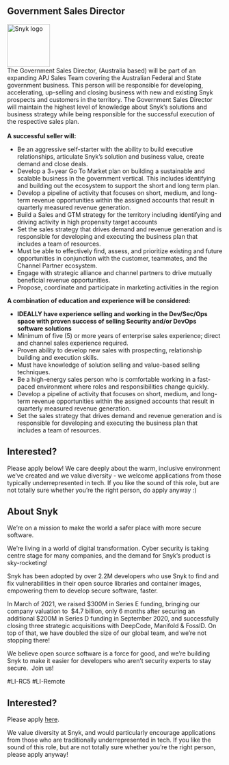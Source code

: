 Government Sales Director
---

<img src="https://res.cloudinary.com/snyk/image/upload/v1537345894/press-kit/brand/logo-black.png" width="100" alt="Snyk logo" />

<div class="p-rich_text_section">The Government Sales Director, (Australia based) will be part of an expanding APJ Sales Team covering the Australian Federal and State government business.&nbsp;This person will be responsible for developing, accelerating, up-selling and closing business with new and existing Snyk prospects and customers in the territory. The Government Sales Director will maintain the highest level of knowledge about Snyk’s solutions and business strategy while being responsible for the successful execution of the respective sales plan.&nbsp;</div>
<div class="p-rich_text_section"><br><strong data-stringify-type="bold">A successful seller will:</strong></div>
<ul class="p-rich_text_list p-rich_text_list__bullet" data-stringify-type="unordered-list" data-indent="0" data-border="false">
<li data-stringify-indent="0" data-stringify-border="0">Be an aggressive self-starter with the ability to build executive relationships, articulate Snyk’s solution and business value, create demand and close deals.</li>
<li data-stringify-indent="0" data-stringify-border="0">Develop a 3+year Go To Market plan on building a sustainable and scalable business in the government vertical. This includes identifying and building out the ecosystem to support the short and long term plan.</li>
<li data-stringify-indent="0" data-stringify-border="0">Develop a pipeline of activity that focuses on short, medium, and long-term revenue opportunities within the assigned accounts that result in quarterly measured revenue generation.</li>
<li data-stringify-indent="0" data-stringify-border="0">Build a Sales and GTM strategy for the territory including identifying and driving activity in high propensity target accounts&nbsp;</li>
<li data-stringify-indent="0" data-stringify-border="0">Set the sales strategy that drives demand and revenue generation and is responsible for developing and executing the business plan that includes a team of resources.</li>
<li data-stringify-indent="0" data-stringify-border="0">Must be able to effectively find, assess, and prioritize existing and future opportunities in conjunction with the customer, teammates, and the Channel Partner ecosystem.</li>
<li data-stringify-indent="0" data-stringify-border="0">Engage with strategic alliance and channel partners to drive mutually beneficial revenue opportunities.</li>
<li data-stringify-indent="0" data-stringify-border="0">Propose, coordinate and participate in marketing activities in the region</li>
</ul>
<div class="p-rich_text_section"><strong data-stringify-type="bold">A combination of education and experience will be considered:</strong></div>
<ul class="p-rich_text_list p-rich_text_list__bullet" data-stringify-type="unordered-list" data-indent="0" data-border="false">
<li data-stringify-indent="0" data-stringify-border="0"><strong data-stringify-type="bold">IDEALLY have experience selling and working in the Dev/Sec/Ops space with proven success of selling Security and/or DevOps software solutions</strong></li>
<li data-stringify-indent="0" data-stringify-border="0">Minimum of five (5) or more years of enterprise sales experience; direct and channel sales experience required.</li>
<li data-stringify-indent="0" data-stringify-border="0">Proven ability to develop new sales with prospecting, relationship building and execution skills.</li>
<li data-stringify-indent="0" data-stringify-border="0">Must have knowledge of solution selling and value-based selling techniques.</li>
<li data-stringify-indent="0" data-stringify-border="0">Be a high-energy sales person who is comfortable working in a fast-paced environment where roles and responsibilities change quickly.</li>
<li data-stringify-indent="0" data-stringify-border="0">Develop a pipeline of activity that focuses on short, medium, and long-term revenue opportunities within the assigned accounts that result in quarterly measured revenue generation.</li>
<li data-stringify-indent="0" data-stringify-border="0">Set the sales strategy that drives demand and revenue generation and is responsible for developing and executing the business plan that includes a team of resources.</li>
</ul>
<h2><strong>Interested?</strong></h2>
<p><span style="font-weight: 400;">Please apply below! We care deeply about the warm, inclusive environment we’ve created and we value diversity - we welcome applications from those typically underrepresented in tech. If you like the sound of this role, but are not totally sure whether you’re the right person, do apply anyway :)</span></p>
<h2><strong>About Snyk</strong></h2>
<p><span style="font-weight: 400;">We’re on a mission to make the world a safer place with more secure software.</span></p>
<p><span style="font-weight: 400;">We’re living in a world of digital transformation. Cyber security is taking centre stage for many companies, and the demand for Snyk’s product is sky-rocketing!&nbsp;&nbsp;</span></p>
<p><span style="font-weight: 400;">Snyk has been adopted by over 2.2M developers who use Snyk to find and fix vulnerabilities in their open source libraries and container images, empowering them to develop secure software, faster.</span></p>
<p><span style="font-weight: 400;">In March of 2021, we raised $300M in Series E funding, bringing our company valuation to&nbsp; $4.7 billion, only 6 months after securing an additional $200M in Series D funding in September 2020, and successfully closing three strategic acquisitions with DeepCode, Manifold &amp; FossID. On top of that, we have doubled the size of our global team, and we’re not stopping there!&nbsp;&nbsp;</span></p>
<p><span style="font-weight: 400;">We believe open source software is a force for good, and we’re building Snyk to make it easier for developers who aren’t security experts to stay secure.&nbsp; Join us!</span></p>
<p><span style="font-weight: 400;">#LI-RC5 #LI-Remote</span></p>

Interested?
---

Please apply [here](https://boards.greenhouse.io/snyk/jobs/5511375002#app).

We value diversity at Snyk, and would particularly encourage applications from those who are traditionally underrepresented in tech.
If you like the sound of this role, but are not totally sure whether you’re the right person, please apply anyway!
